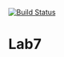 [![Build Status](https://travis-ci.org/AntonMurzinov/Lab7.svg?branch=main)](https://travis-ci.org/AntonMurzinov/Lab7)


# Lab7